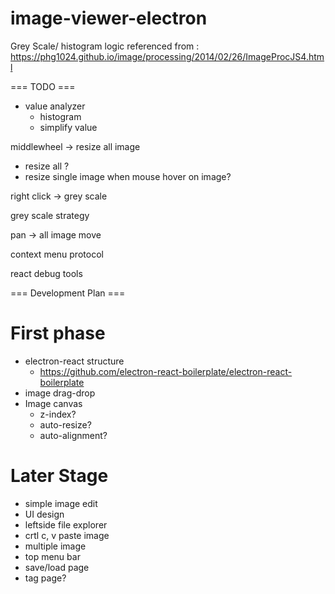 # image-viewer-electron

Grey Scale/ histogram logic referenced from :
https://phg1024.github.io/image/processing/2014/02/26/ImageProcJS4.html

=== TODO ===
- value analyzer
  - histogram
  - simplify value

middlewheel -> resize all image
- resize all ?
- resize single image when mouse hover on image?

right click
-> grey scale

grey scale strategy

pan -> all image move

context menu protocol

react debug tools

=== Development Plan ===

# First phase
- electron-react structure
    - https://github.com/electron-react-boilerplate/electron-react-boilerplate
- image drag-drop
- Image canvas
  - z-index?
  - auto-resize?
  - auto-alignment?
# Later Stage
- simple image edit
- UI design
- leftside file explorer
- crtl c, v paste image 
- multiple image
- top menu bar
- save/load page
- tag page?
